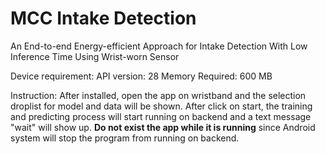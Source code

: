 # MCC Intake Detection
An End-to-end Energy-efficient Approach for Intake Detection With Low Inference Time Using Wrist-worn Sensor
 
Device requirement:
API version: 28
Memory Required: 600 MB

Instruction:
After installed, open the app on wristband and the selection droplist for model and data will be shown. After click on start, the training and predicting process will start running on backend and a text message "wait" will show up. <b>Do not exist the app while it is running</b> since Android system will stop the program from running on backend. 
